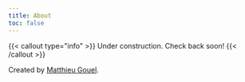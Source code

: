 ```yaml
---
title: About
toc: false
---
```


{{< callout type="info" >}}
  Under construction. Check back soon!
{{< /callout >}}

Created by [Matthieu Gouel](https://matthieugouel.name/).
